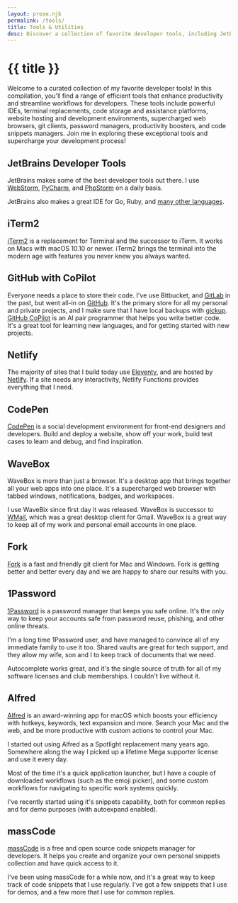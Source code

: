 ```yaml
---
layout: prose.njk
permalink: /tools/
title: Tools & Utilities
desc: Discover a collection of favorite developer tools, including JetBrains IDEs, iTerm2 as a terminal replacement, GitHub with CoPilot for code storage and AI assistance, Netlify for website hosting and interactivity, CodePen for a social development environment, WaveBox as a supercharged web browser and email client, Fork as a git client, 1Password for secure password management, Alfred for boosting productivity, and massCode as a code snippets manager. Bring efficiency and organization to your programming workflow.
---
```


# {{ title }}

Welcome to a curated collection of my favorite developer tools! In this compilation, you'll find a range of efficient
tools that enhance productivity and streamline workflows for developers. These tools include powerful IDEs, terminal
replacements, code storage and assistance platforms, website hosting and development environments, supercharged web
browsers, git clients, password managers, productivity boosters, and code snippets managers. Join me in exploring these
exceptional tools and supercharge your development process!

## JetBrains Developer Tools

JetBrains makes some of the best developer tools out there. I
use [WebStorm](https://www.jetbrains.com/webstorm/), [PyCharm](https://www.jetbrains.com/pycharm/),
and [PhpStorm](https://www.jetbrains.com/phpstorm/) on a daily basis.

JetBrains also makes a great IDE for Go, Ruby, and [many other languages](https://www.jetbrains.com/products/).

## iTerm2

[iTerm2](https://iterm2.com/) is a replacement for Terminal and the successor to iTerm. It works on Macs with macOS
10.10 or newer. iTerm2 brings the terminal into the modern age with features you never knew you always wanted.

## GitHub with CoPilot

Everyone needs a place to store their code. I've use Bitbucket, and [GitLab](https://gitlab.com/reatlat) in the past,
but went all-in on [GitHub](https://github.com/reatlat). It's the primary store for all my personal and private
projects, and I make sure that I have local backups with [gickup](https://github.com/cooperspencer/gickup).
[GitHub CoPilot](https://github.com/features/copilot") is an AI pair programmer that helps you write better code. It's a
great tool for learning new languages, and for getting started with new projects.

## Netlify

The majority of sites that I build today use [Eleventy](https://11ty.dev/), and are hosted
by [Netlify](https://www.netlify.com/). If a site needs any interactivity, Netlify Functions provides everything that I
need.

## CodePen

[CodePen](https://codepen.io/reatlat) is a social development environment for front-end designers and developers. Build
and deploy a website, show off your work, build test cases to learn and debug, and find inspiration.

## WaveBox

WaveBox is more than just a browser. It's a desktop app that brings together all your web apps into one place. It's a
supercharged web browser with tabbed windows, notifications, badges, and workspaces.

I use WaveBix since first day it was released. WaveBox is successor to [WMail](https://thomas101.github.io/wmail/),
which was a great desktop client for Gmail. WaveBox is a great way to keep all of my work and personal email accounts in
one place.

## Fork

[Fork](https://git-fork.com/) is a fast and friendly git client for Mac and Windows. Fork is getting better and better
every day and we are happy to share our results with you.</p>

## 1Password

[1Password](https://1password.com/) is a password manager that keeps you safe online. It's the only way to keep your
accounts safe from password reuse, phishing, and other online threats.

I'm a long time 1Password user, and have managed to convince all of my immediate family to use it too. Shared vaults are
great for tech support, and they allow my wife, son and I to keep track of documents that we need.

Autocomplete works great, and it's the single source of truth for all of my software licenses and club memberships. I
couldn't live without it.

## Alfred

[Alfred](https://www.alfredapp.com/) is an award-winning app for macOS which boosts your efficiency with hotkeys,
keywords, text expansion and more. Search your Mac and the web, and be more productive with custom actions to control
your Mac.

I started out using Alfred as a Spotlight replacement many years ago. Somewhere along the way I picked up a lifetime
Mega supporter license and use it every day.

Most of the time it's a quick application launcher, but I have a couple of downloaded workflows (such as the emoji
picker), and some custom workflows for navigating to specific work systems quickly.

I've recently started using it's snippets capability, both for common replies and for demo purposes (with autoexpand
enabled).

## massCode

[massCode](https://masscode.io/) is a free and open source code snippets manager for developers. It helps you create and
organize your own personal snippets collection and have quick access to it.

I've been using massCode for a while now, and it's a great way to keep track of code snippets that I use regularly. I've
got a few snippets that I use for demos, and a few more that I use for common replies.
